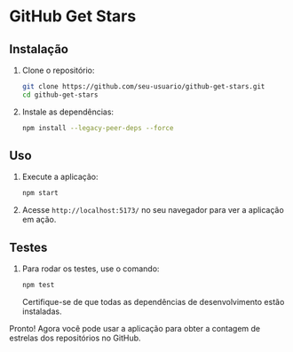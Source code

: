 # GitHub Get Stars

<!--
Esta aplicação busca repositórios de usuários no github  e os lista.
-->

## Instalação

1. Clone o repositório:

   ```sh
   git clone https://github.com/seu-usuario/github-get-stars.git
   cd github-get-stars
   ```

2. Instale as dependências:
   ```sh
   npm install --legacy-peer-deps --force
   ```

## Uso

1. Execute a aplicação:

   ```sh
   npm start
   ```

2. Acesse `http://localhost:5173/` no seu navegador para ver a aplicação em ação.

## Testes

1. Para rodar os testes, use o comando:

   ```sh
   npm test
   ```

   Certifique-se de que todas as dependências de desenvolvimento estão instaladas.

Pronto! Agora você pode usar a aplicação para obter a contagem de estrelas dos repositórios no GitHub.
